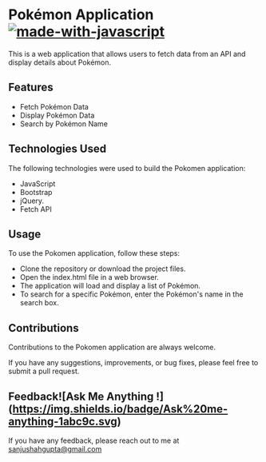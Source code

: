 
# Pokémon Application [![made-with-javascript](https://img.shields.io/badge/Made%20with-JavaScript-1f425f.svg)](https://www.javascript.com)

This is a web application that allows users to fetch data from an API and display details about Pokémon. 

## Features
- Fetch Pokémon Data
- Display Pokémon Data
- Search by Pokémon Name

## Technologies Used
The following technologies were used to build the Pokomen application:
- JavaScript
- Bootstrap
- jQuery.
- Fetch API
## Usage
To use the Pokomen application, follow these steps:
- Clone the repository or download the project files.
- Open the index.html file in a web browser.
- The application will load and display a list of Pokémon.
- To search for a specific Pokémon, enter the Pokémon's name in the search box.

## Contributions
Contributions to the Pokomen application are always welcome. 
 
 If you have any suggestions, improvements, or bug fixes, please feel free to submit a pull request.


## Feedback![Ask Me Anything !] (https://img.shields.io/badge/Ask%20me-anything-1abc9c.svg)
If you have any feedback, please reach out to me at sanjushahgupta@gmail.com

